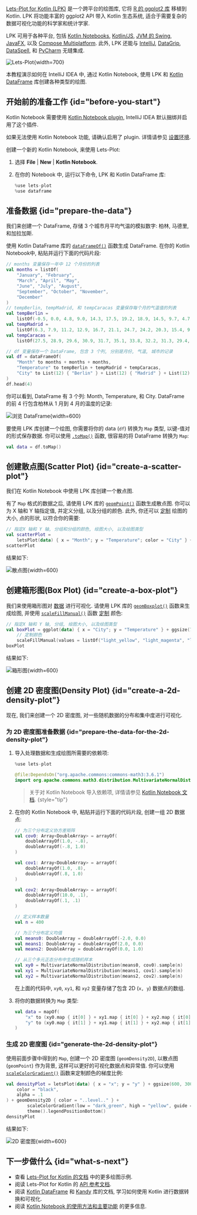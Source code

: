 [//]: # (title: 使用 Lets-Plot for Kotlin 进行数据可视化)

[Lets-Plot for Kotlin (LPK)](https://lets-plot.org/kotlin/get-started.html) 是一个跨平台的绘图库,
它将 [R 的 ggplot2 库](https://ggplot2.tidyverse.org/) 移植到 Kotlin.
LPK 将功能丰富的 ggplot2 API 带入 Kotlin 生态系统, 适合于需要复杂的数据可视化功能的科学家和统计学家.

LPK 可用于各种平台, 包括 [Kotlin Notebooks](data-analysis-overview.md#notebooks), [Kotlin/JS](js-overview.md), [JVM 的 Swing](https://docs.oracle.com/javase/8/docs/technotes/guides/swing/), [JavaFX](https://openjfx.io/), 以及 [Compose Multiplatform](https://www.jetbrains.com/lp/compose-multiplatform/).
此外, LPK 还能与 [IntelliJ](https://www.jetbrains.com/idea/), [DataGrip](https://www.jetbrains.com/datagrip/), [DataSpell](https://www.jetbrains.com/dataspell/), 和 [PyCharm](https://www.jetbrains.com/pycharm/) 无缝集成.

![Lets-Plot](lets-plot-overview.png){width=700}

本教程演示如何在 IntelliJ IDEA 中, 通过 Kotlin Notebook,
使用 LPK 和 [Kotlin DataFrame](https://kotlin.github.io/dataframe/gettingstarted.html) 库创建各种类型的绘图.

## 开始前的准备工作 {id="before-you-start"}

Kotlin Notebook 需要使用 [Kotlin Notebook plugin](https://plugins.jetbrains.com/plugin/16340-kotlin-notebook),
IntelliJ IDEA 默认捆绑并启用了这个插件.

如果无法使用 Kotlin Notebook 功能, 请确认启用了 plugin.
详情请参见 [设置环境](kotlin-notebook-set-up-env.md).

创建一个新的 Kotlin Notebook, 来使用 Lets-Plot:

1. 选择 **File** | **New** | **Kotlin Notebook**.
2. 在你的 Notebook 中, 运行以下命令, LPK 和 Kotlin DataFrame 库:

    ```kotlin
    %use lets-plot
    %use dataframe
    ```

## 准备数据 {id="prepare-the-data"}

我们来创建一个 DataFrame, 存储 3 个城市月平均气温的模拟数字: 柏林, 马德里, 和加拉加斯.

使用 Kotlin DataFrame 库的 [`dataFrameOf()`](https://kotlin.github.io/dataframe/createdataframe.html#dataframeof) 函数生成 DataFrame.
在你的 Kotlin Notebook中, 粘贴并运行下面的代码片段:

```kotlin
// months 变量保存一年中 12 个月份的列表
val months = listOf(
    "January", "February",
    "March", "April", "May",
    "June", "July", "August",
    "September", "October", "November",
    "December"
)
// tempBerlin, tempMadrid, 和 tempCaracas 变量保存每个月的气温值的列表
val tempBerlin =
    listOf(-0.5, 0.0, 4.8, 9.0, 14.3, 17.5, 19.2, 18.9, 14.5, 9.7, 4.7, 1.0)
val tempMadrid =
    listOf(6.3, 7.9, 11.2, 12.9, 16.7, 21.1, 24.7, 24.2, 20.3, 15.4, 9.9, 6.6)
val tempCaracas =
    listOf(27.5, 28.9, 29.6, 30.9, 31.7, 35.1, 33.8, 32.2, 31.3, 29.4, 28.9, 27.6)

// df 变量保存一个 DataFrame, 包含 3 个列, 分别是月份, 气温, 城市的记录
val df = dataFrameOf(
    "Month" to months + months + months,
    "Temperature" to tempBerlin + tempMadrid + tempCaracas,
    "City" to List(12) { "Berlin" } + List(12) { "Madrid" } + List(12) { "Caracas" }
)
df.head(4)
```

你可以看到, DataFrame 有 3 个列: Month, Temperature, 和 City.
DataFrame 的前 4 行包含柏林从 1 月到 4 月的温度的记录:

![浏览 DataFrame](visualization-dataframe-temperature.png){width=600}

要使用 LPK 库创建一个绘图, 你需要将你的 data (`df`) 转换为 `Map` 类型, 以键-值对的形式保存数据.
你可以使用 [`.toMap()`](https://kotlinlang.org/api/latest/jvm/stdlib/kotlin.collections/to-map.html) 函数, 很容易的将 DataFrame 转换为 `Map`:

```kotlin
val data = df.toMap()
```

## 创建散点图(Scatter Plot) {id="create-a-scatter-plot"}

我们在 Kotlin Notebook 中使用 LPK 库创建一个散点图.

有了 `Map` 格式的数据之后, 请使用 LPK 库的 [`geomPoint()`](https://lets-plot.org/kotlin/api-reference/-lets--plot--kotlin/org.jetbrains.letsPlot.geom/geom-point/index.html) 函数生成散点图.
你可以为 X 轴和 Y 轴指定值, 并定义分组, 以及分组的颜色.
此外, 你还可以 [定制](https://lets-plot.org/kotlin/aesthetics.html#point-shapes)
绘图的大小, 点的形状, 以符合你的需要:

```kotlin
// 指定X 轴和 Y 轴, 分组和分组的颜色, 绘图大小, 以及绘图类型
val scatterPlot =
    letsPlot(data) { x = "Month"; y = "Temperature"; color = "City" } + ggsize(600, 500) + geomPoint(shape = 15)
scatterPlot
```

结果如下:

![散点图](lets-plot-scatter.svg){width=600}

## 创建箱形图(Box Plot) {id="create-a-box-plot"}

我们来使用箱形图对 [数据](#prepare-the-data) 进行可视化.
请使用 LPK 库的 [`geomBoxplot()`](https://lets-plot.org/kotlin/api-reference/-lets--plot--kotlin/org.jetbrains.letsPlot.geom/geom-boxplot.html) 函数来生成绘图,
并使用 [`scaleFillManual()`](https://lets-plot.org/kotlin/api-reference/-lets--plot--kotlin/org.jetbrains.letsPlot.scale/scale-fill-manual.html) 函数 [定制](https://lets-plot.org/kotlin/aesthetics.html#point-shapes) 颜色:

```kotlin
// 指定X 轴和 Y 轴, 分组, 绘图大小, 以及绘图类型
val boxPlot = ggplot(data) { x = "City"; y = "Temperature" } + ggsize(700, 500) + geomBoxplot { fill = "City" } +
    // 定制颜色
    scaleFillManual(values = listOf("light_yellow", "light_magenta", "light_green"))
boxPlot
```

结果如下:

![箱形图](box-plot.svg){width=600}

## 创建 2D 密度图(Density Plot) {id="create-a-2d-density-plot"}

现在, 我们来创建一个 2D 密度图, 对一些随机数据的分布和集中度进行可视化.

### 为 2D 密度图准备数据 {id="prepare-the-data-for-the-2d-density-plot"}

1. 导入处理数据和生成绘图所需要的依赖项:

   ```kotlin
   %use lets-plot

   @file:DependsOn("org.apache.commons:commons-math3:3.6.1")
   import org.apache.commons.math3.distribution.MultivariateNormalDistribution
   ```

   > 关于对 Kotlin Notebook 导入依赖项, 详情请参见 [Kotlin Notebook 文档](https://www.jetbrains.com/help/idea/kotlin-notebook.html#add-dependencies).
   > {style="tip"}

2. 在你的 Kotlin Notebook 中, 粘贴并运行下面的代码片段, 创建一组 2D 数据点:

   ```kotlin
   // 为三个分布定义协方差矩阵
   val cov0: Array<DoubleArray> = arrayOf(
       doubleArrayOf(1.0, -.8),
       doubleArrayOf(-.8, 1.0)
   )

   val cov1: Array<DoubleArray> = arrayOf(
       doubleArrayOf(1.0, .8),
       doubleArrayOf(.8, 1.0)
   )

   val cov2: Array<DoubleArray> = arrayOf(
       doubleArrayOf(10.0, .1),
       doubleArrayOf(.1, .1)
   )

   // 定义样本数量
   val n = 400

   // 为三个分布定义均值
   val means0: DoubleArray = doubleArrayOf(-2.0, 0.0)
   val means1: DoubleArray = doubleArrayOf(2.0, 0.0)
   val means2: DoubleArray = doubleArrayOf(0.0, 1.0)

   // 从三个多元正态分布中生成随机样本
   val xy0 = MultivariateNormalDistribution(means0, cov0).sample(n)
   val xy1 = MultivariateNormalDistribution(means1, cov1).sample(n)
   val xy2 = MultivariateNormalDistribution(means2, cov2).sample(n)
   ```

   在上面的代码中, `xy0`, `xy1`, 和 `xy2` 变量存储了包含 2D (`x, y`) 数据点的数组.

3. 将你的数据转换为 `Map` 类型:

   ```kotlin
   val data = mapOf(
       "x" to (xy0.map { it[0] } + xy1.map { it[0] } + xy2.map { it[0] }).toList(),
       "y" to (xy0.map { it[1] } + xy1.map { it[1] } + xy2.map { it[1] }).toList()
   )
   ```

### 生成 2D 密度图 {id="generate-the-2d-density-plot"}

使用前面步骤中得到的 `Map`, 创建一个 2D 密度图 (`geomDensity2D`),
以散点图 (`geomPoint`) 作为背景, 这样可以更好的可视化数据点和异常值.
你可以使用 [`scaleColorGradient()`](https://lets-plot.org/kotlin/api-reference/-lets--plot--kotlin/org.jetbrains.letsPlot.scale/scale-color-gradient.html) 函数来定制颜色的梯度比例:

```kotlin
val densityPlot = letsPlot(data) { x = "x"; y = "y" } + ggsize(600, 300) + geomPoint(
    color = "black",
    alpha = .1
) + geomDensity2D { color = "..level.." } +
        scaleColorGradient(low = "dark_green", high = "yellow", guide = guideColorbar(barHeight = 10, barWidth = 300)) +
        theme().legendPositionBottom()
densityPlot
```

结果如下:

![2D 密度图](2d-density-plot.svg){width=600}

## 下一步做什么 {id="what-s-next"}

* 查看 [Lets-Plot for Kotlin 的文档](https://lets-plot.org/kotlin/charts.html) 中的更多绘图示例.
* 阅读 Lets-Plot for Kotlin 的 [API 参考文档](https://lets-plot.org/kotlin/api-reference/).
* 阅读 [Kotlin DataFrame](https://kotlin.github.io/dataframe/info.html) 和 [Kandy](https://kotlin.github.io/kandy/welcome.html) 库的文档, 学习如何使用 Kotlin 进行数据转换和可视化.
* 阅读 [Kotlin Notebook 的使用方法和主要功能](https://www.jetbrains.com/help/idea/kotlin-notebook.html) 的更多信息.
